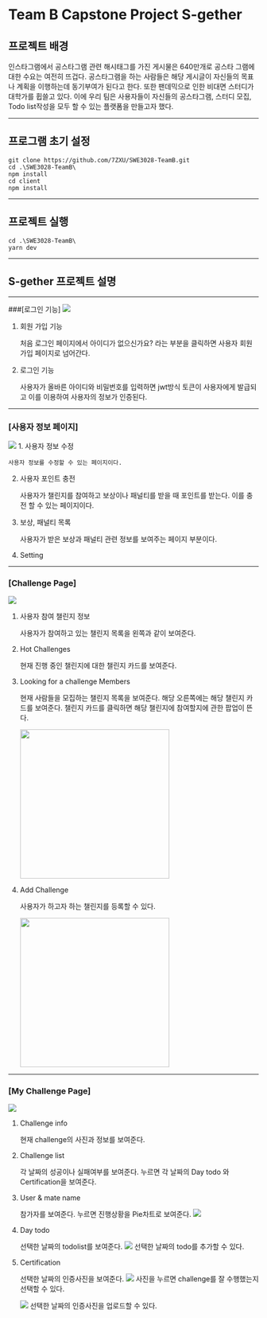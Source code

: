 # Team B Capstone Project S-gether


## 프로젝트 배경
인스타그램에서 공스타그램 관련 해시태그를 가진 게시물은 640만개로 공스타 그램에 대한 수요는 여전히 뜨겁다. 공스타그램을 하는 사람들은 해당 게시글이 자신들의 목표나 계획을 이행하는데 동기부여가 된다고 한다. 
또한 팬데믹으로 인한 비대면 스터디가 대학가를 휩쓸고 있다. 이에 우리 팀은 사용자들이 자신들의 공스타그램, 스터디 모집, Todo list작성을 모두 할 수 있는 플랫폼을 만들고자 했다.

---

## 프로그램 초기 설정
```
git clone https://github.com/7ZXU/SWE3028-TeamB.git
cd .\SWE3028-TeamB\
npm install
cd client
npm install
```
---
## 프로젝트 실행
```
cd .\SWE3028-TeamB\
yarn dev
```
---

## S-gether 프로젝트 설명
---
###[로그인 기능]
<img src = "./Picture/로그인 페이지.png">
1. 회원 가입 기능

    처음 로그인 페이지에서 아이디가 없으신가요? 라는 부분을 클릭하면 사용자 회원가입 페이지로 넘어간다.
2. 로그인 기능

    사용자가 올바른 아이디와 비밀번호를 입력하면 jwt방식 토큰이 사용자에게 발급되고 이를 이용하여 사용자의 정보가 인증된다.
---
### [사용자 정보 페이지]
<img src = "./Picture/User info.png">
1. 사용자 정보 수정

    사용자 정보를 수정할 수 있는 페이지이다.

2. 사용자 포인트 충전

    사용자가 챌린지를 참여하고 보상이나 패널티를 받을 때 포인트를 받는다. 이를 충전 할 수 있는 페이지이다.

3. 보상, 패널티 목록

    사용자가 받은 보상과 패널티 관련 정보를 보여주는 페이지 부분이다.

4. Setting

    
---
### [Challenge Page]
<img src = ".\Picture\Challenge Search Page.png" >

1. 사용자 참여 챌린지 정보

    사용자가 참여하고 있는 챌린지 목록을 왼쪽과 같이 보여준다.

2. Hot Challenges

    현재 진행 중인 챌린지에 대한 챌린지 카드를 보여준다.

3. Looking for a challenge Members

    현재 사람들을 모집하는 챌린지 목록을 보여준다.
    해당 오른쪽에는 해당 챌린지 카드를 보여준다.
    챌린지 카드를 클릭하면 해당 챌린지에 참여할지에 관한 팝업이 뜬다.


    <img src = "./Picture/enrollChallenge.png" width="300" height="300">

4. Add Challenge

    사용자가 하고자 하는 챌린지를 등록할 수 있다.

    
    <img src = "./Picture/UploadChallenge.png" width="300" height="300">

---
### [My Challenge Page]
<img src = ".\Picture\My challenge.png" >

1. Challenge info

   현재 challenge의 사진과 정보를 보여준다.
2. Challenge list

   
   각 날짜의 성공이나 실패여부를 보여준다. 누르면 각 날짜의 Day todo 와 Certification을 보여준다.
3. User & mate name

   
   참가자를 보여준다. 누르면 진행상황을 Pie차트로 보여준다.
   <img src = ".\Picture\pie.png" >
4. Day todo
   

   선택한 날짜의 todolist를 보여준다.
   <img src = ".\Picture\challengetodo.png" >
   선택한 날짜의 todo를 추가할 수 있다.
5. Certification

   
   선택한 날짜의 인증사진을 보여준다.
   <img src = ".\Picture\cert.png" >
   사진을 누르면 challenge를 잘 수행했는지 선택할 수 있다.

   
   <img src = ".\Picture\certupload.png" >
   선택한 날짜의 인증사진을 업로드할 수 있다.






